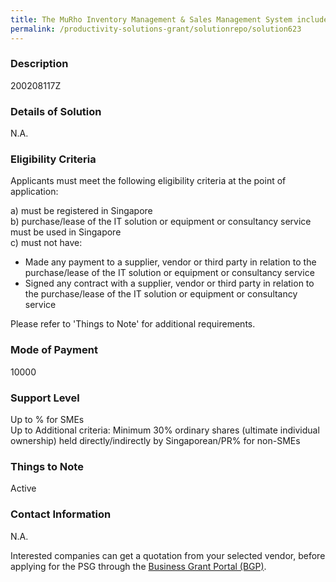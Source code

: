 ```yaml
---
title: The MuRho Inventory Management & Sales Management System includes -	Store N Track (Inventory & Asset Management System) -	Manufacture N Track (Inventory & Manufacturing Work In Progress Management System) -	Sell N Track (Inventory & Sales Order Management System)  -	Order N Track (Inventory & Online B2B / Mobile Sales Order Management System) -	Connect N Track (API connector to link to 3rd party Marketplace / Software System)
permalink: /productivity-solutions-grant/solutionrepo/solution623
---
```


### Description

200208117Z

### Details of Solution

N.A.

### Eligibility Criteria

Applicants must meet the following eligibility criteria at the point of application:

a) must be registered in Singapore <br>
b) purchase/lease of the IT solution or equipment or consultancy service must be used in Singapore <br>
c) must not have:
- Made any payment to a supplier, vendor or third party in relation to the purchase/lease of the IT solution or equipment or consultancy service
- Signed any contract with a supplier, vendor or third party in relation to the purchase/lease of the IT solution or equipment or consultancy service

Please refer to 'Things to Note' for additional requirements.

### Mode of Payment
10000

### Support Level
Up to % for SMEs <br>
Up to Additional criteria: 
Minimum 30% ordinary shares (ultimate individual ownership) held directly/indirectly by Singaporean/PR% for non-SMEs

### Things to Note
Active

### Contact Information
N.A.

Interested companies can get a quotation from your selected vendor, before applying for the PSG through the <a target='_blank' rel='noopener' href='https://www.businessgrants.gov.sg/'>Business Grant Portal (BGP)</a>.
